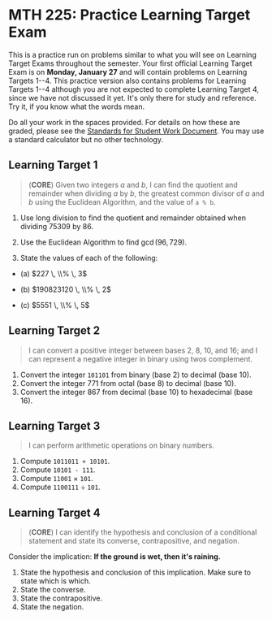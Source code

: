 # MTH 225: Practice Learning Target Exam

This is a practice run on problems similar to what you will see on Learning Target Exams throughout the semester. Your first official Learning Target Exam is on **Monday, January 27** and will contain problems on Learning Targets 1--4. This practice version also contains problems for Learning Targets 1--4 although you are not expected to complete Learning Target 4, since we have not discussed it yet. It's only there for study and reference. Try it, if you know what the words mean. 

Do all your work in the spaces provided. For details on how these are graded, please see the [Standards for Student Work Document](https://github.com/RobertTalbert/discretecs/blob/master/MTH225-Winter2025/course-docs/Standards%20for%20Student%20Work%20MTH%20225%20W25.md). You may use a standard calculator but no other technology. 

## Learning Target 1

> (**CORE**) Given two integers $a$ and $b$, I can find the quotient and remainder when dividing $a$ by $b$, the greatest common divisor of $a$ and $b$ using the Euclidean Algorithm, and the value of `a % b`.

1. Use long division to find the quotient and remainder obtained when dividing $75309$ by $86$.

2. Use the Euclidean Algorithm to find $\gcd(96, 729)$. 

3. State the values of each of the following: 

- (a) $227 \, \\% \, 3$ 

- (b) $190823120 \, \\% \, 2$

- (c) $5551 \, \\% \, 5$



<div style="page-break-after: always;"></div>

## Learning Target 2

>I can convert a positive integer between bases 2, 8, 10, and 16; and I can represent a negative integer in binary using twos complement.

1. Convert the integer `101101` from binary (base 2) to decimal (base 10). 
2. Convert the integer $771$ from octal (base 8) to decimal (base 10). 
3. Convert the integer 867 from decimal (base 10) to hexadecimal (base 16). 





<div style="page-break-after: always;"></div>

## Learning Target 3

> I can perform arithmetic operations on binary numbers. 

1. Compute `1011011 + 10101`.
2. Compute `10101 - 111`. 
3. Compute `11001` $\times$ `101`. 
4. Compute `1100111` $\div$ `101`. 





<div style="page-break-after: always;"></div>

## Learning Target 4

>(**CORE**) I can identify the hypothesis and conclusion of a conditional statement and state its converse, contrapositive, and negation.

Consider the implication: **If the ground is wet, then it's raining.** 

1. State the hypothesis and conclusion of this implication. Make sure to state which is which. 
2. State the converse. 
3. State the contrapositive. 
4. State the negation. 